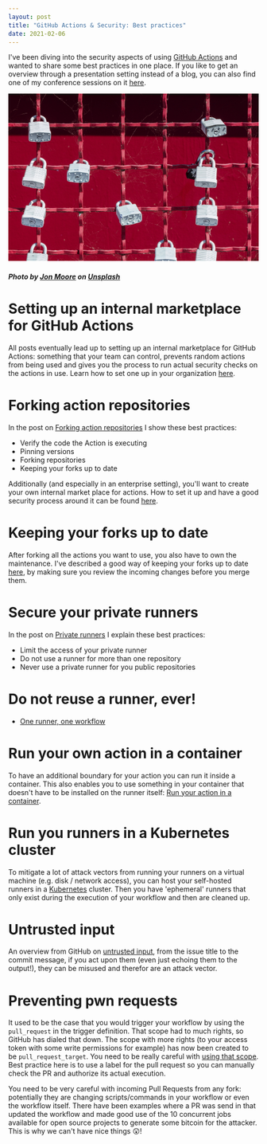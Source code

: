 ```yaml
---
layout: post
title: "GitHub Actions & Security: Best practices"
date: 2021-02-06
---
```


I've been diving into the security aspects of using [GitHub Actions](https://github.com/features/actions) and wanted to share some best practices in one place. If you like to get an overview through a presentation setting instead of a blog, you can also find one of my conference sessions on it [here](/blog/2021/05/28/Solidify-show-Using-GitHub-Actions-Securely). 

![Image of locks on a fence](/images/20210206/jon-moore-bBavss4ZQcA-unsplash.jpg)
##### <span>Photo by <a href="https://unsplash.com/@thejmoore?utm_source=unsplash&amp;utm_medium=referral&amp;utm_content=creditCopyText">Jon Moore</a> on <a href="https://unsplash.com/s/photos/security?utm_source=unsplash&amp;utm_medium=referral&amp;utm_content=creditCopyText">Unsplash</a></span>

# Setting up an internal marketplace for GitHub Actions
All posts eventually lead up to setting up an internal marketplace for GitHub Actions: something that your team can control, prevents random actions from being used and gives you the process to run actual security checks on the actions in use. Learn how to set one up in your organization [here](/blog/2021/10/14/GitHub-Actions-Internal-Marketplace).

# Forking action repositories
In the post on [Forking action repositories](/blog/2021/02/06/GitHub-Actions-Forking-Repositories) I show these best practices:
* Verify the code the Action is executing
* Pinning versions
* Forking repositories
* Keeping your forks up to date

Additionally (and especially in an enterprise setting), you'll want to create your own internal market place for actions. How to set it up and have a good security process around it can be found [here](/blog/2021/10/14/GitHub-Actions-Internal-Marketplace).

# Keeping your forks up to date
After forking all the actions you want to use, you also have to own the maintenance. I've described a good way of keeping your forks up to date [here](/blog/2021/02/06/GitHub-Actions-Forking-Repositories#keeping-your-forks-up-to-date), by making sure you review the incoming changes before you merge them.

# Secure your private runners
In the post on [Private runners](/blog/2021/02/07/GitHub-Actions-Security-Private-Runners) I explain these best practices:
* Limit the access of your private runner
* Do not use a runner for more than one repository
* Never use a private runner for you public repositories

# Do not reuse a runner, ever!
* [One runner, one workflow](/blog/2021/03/07/GitHub-Actions-one-workflow-per-runner)

# Run your own action in a container
To have an additional boundary for your action you can run it inside a container. This also enables you to use something in your container that doesn't have to be installed on the runner itself: [Run your action in a container](/blog/2021/09/12/GitHub-Actions-container-with-powershell).

# Run you runners in a Kubernetes cluster
To mitigate a lot of attack vectors from running your runners on a virtual machine (e.g. disk / network access), you can host your self-hosted runners in a [Kubernetes](/blog/2021/08/06/GitHub-runners-on-kubernetes) cluster. Then you have 'ephemeral' runners that only exist during the execution of your workflow and then are cleaned up.

# Untrusted input 
An overview from GitHub on [untrusted input](https://securitylab.github.com/research/github-actions-untrusted-input), from the issue title to the commit message, if you act upon them (even just echoing them to the output!), they can be misused and therefor are an attack vector.

# Preventing pwn requests
It used to be the case that you would trigger your workflow by using the `pull_request` in the trigger definition. That scope had to much rights, so GitHub has dialed that down. The scope with more rights (to your access token with some write permissions for example) has now been created to be `pull_request_target`. You need to be really careful with [using that scope](https://securitylab.github.com/research/github-actions-preventing-pwn-requests). Best practice here is to use a label for the pull request so you can manually check the PR and authorize its actual execution.

You need to be very careful with incoming Pull Requests from any fork: potentially they are changing scripts/commands in your workflow or even the workflow itself. There have been examples where a PR was send in that updated the workflow and made good use of the 10 concurrent jobs available for open source projects to generate some bitcoin for the attacker. This is why we can't have nice things 😲!
